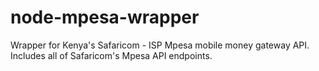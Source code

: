 # node-mpesa-wrapper
Wrapper for Kenya's Safaricom - ISP Mpesa mobile money gateway API. Includes all of Safaricom's Mpesa API endpoints.
